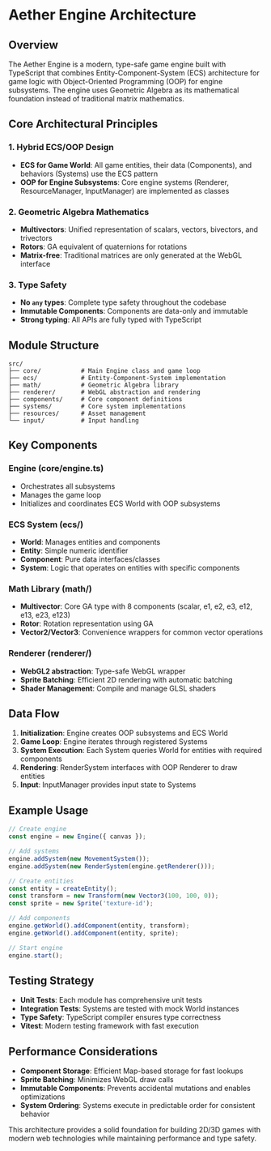# Aether Engine Architecture

## Overview

The Aether Engine is a modern, type-safe game engine built with TypeScript that combines Entity-Component-System (ECS) architecture for game logic with Object-Oriented Programming (OOP) for engine subsystems. The engine uses Geometric Algebra as its mathematical foundation instead of traditional matrix mathematics.

## Core Architectural Principles

### 1. Hybrid ECS/OOP Design

- **ECS for Game World**: All game entities, their data (Components), and behaviors (Systems) use the ECS pattern
- **OOP for Engine Subsystems**: Core engine systems (Renderer, ResourceManager, InputManager) are implemented as classes

### 2. Geometric Algebra Mathematics

- **Multivectors**: Unified representation of scalars, vectors, bivectors, and trivectors
- **Rotors**: GA equivalent of quaternions for rotations
- **Matrix-free**: Traditional matrices are only generated at the WebGL interface

### 3. Type Safety

- **No `any` types**: Complete type safety throughout the codebase
- **Immutable Components**: Components are data-only and immutable
- **Strong typing**: All APIs are fully typed with TypeScript

## Module Structure

```
src/
├── core/           # Main Engine class and game loop
├── ecs/            # Entity-Component-System implementation
├── math/           # Geometric Algebra library
├── renderer/       # WebGL abstraction and rendering
├── components/     # Core component definitions
├── systems/        # Core system implementations
├── resources/      # Asset management
└── input/          # Input handling
```

## Key Components

### Engine (core/engine.ts)
- Orchestrates all subsystems
- Manages the game loop
- Initializes and coordinates ECS World with OOP subsystems

### ECS System (ecs/)
- **World**: Manages entities and components
- **Entity**: Simple numeric identifier
- **Component**: Pure data interfaces/classes
- **System**: Logic that operates on entities with specific components

### Math Library (math/)
- **Multivector**: Core GA type with 8 components (scalar, e1, e2, e3, e12, e13, e23, e123)
- **Rotor**: Rotation representation using GA
- **Vector2/Vector3**: Convenience wrappers for common vector operations

### Renderer (renderer/)
- **WebGL2 abstraction**: Type-safe WebGL wrapper
- **Sprite Batching**: Efficient 2D rendering with automatic batching
- **Shader Management**: Compile and manage GLSL shaders

## Data Flow

1. **Initialization**: Engine creates OOP subsystems and ECS World
2. **Game Loop**: Engine iterates through registered Systems
3. **System Execution**: Each System queries World for entities with required components
4. **Rendering**: RenderSystem interfaces with OOP Renderer to draw entities
5. **Input**: InputManager provides input state to Systems

## Example Usage

```typescript
// Create engine
const engine = new Engine({ canvas });

// Add systems
engine.addSystem(new MovementSystem());
engine.addSystem(new RenderSystem(engine.getRenderer()));

// Create entities
const entity = createEntity();
const transform = new Transform(new Vector3(100, 100, 0));
const sprite = new Sprite('texture-id');

// Add components
engine.getWorld().addComponent(entity, transform);
engine.getWorld().addComponent(entity, sprite);

// Start engine
engine.start();
```

## Testing Strategy

- **Unit Tests**: Each module has comprehensive unit tests
- **Integration Tests**: Systems are tested with mock World instances
- **Type Safety**: TypeScript compiler ensures type correctness
- **Vitest**: Modern testing framework with fast execution

## Performance Considerations

- **Component Storage**: Efficient Map-based storage for fast lookups
- **Sprite Batching**: Minimizes WebGL draw calls
- **Immutable Components**: Prevents accidental mutations and enables optimizations
- **System Ordering**: Systems execute in predictable order for consistent behavior

This architecture provides a solid foundation for building 2D/3D games with modern web technologies while maintaining performance and type safety.